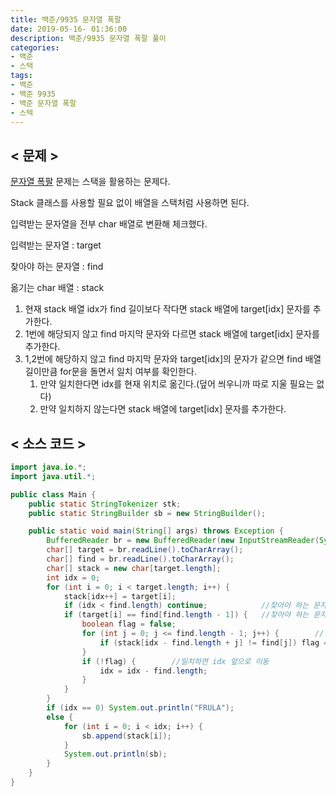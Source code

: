 ```yaml
---
title: 백준/9935 문자열 폭팔
date: 2019-05-16- 01:36:00
description: 백준/9935 문자열 폭팔 풀이
categories:
- 백준
- 스택
tags: 
- 백준
- 백준 9935
- 백준 문자열 폭팔
- 스텍
---
```

## < 문제 >

[문자열 폭팔](https://www.acmicpc.net/problem/9935) 문제는 스택을 활용하는 문제다.

Stack 클래스를 사용할 필요 없이 배열을 스택처럼 사용하면 된다.

입력받는 문자열을 전부 char 배열로 변환해 체크했다.

입력받는 문자열 : target

찾아야 하는 문자열 : find

옮기는 char 배열 : stack

1. 현재 stack 배열 idx가 find 길이보다 작다면 stack 배열에 target[idx] 문자를 추가한다.
2. 1번에 해당되지 않고 find 마지막 문자와 다르면 stack 배열에 target[idx] 문자를 추가한다.
3. 1,2번에 해당하지 않고 find 마지막 문자와 target[idx]의 문자가 같으면 find 배열 길이만큼 for문을 돌면서 일치 여부를 확인한다.
    1. 만약 일치한다면 idx를 현재 위치로 옮긴다.(덮어 씌우니까 따로 지울 필요는 없다)
    2. 만약 일치하지 않는다면 stack 배열에 target[idx] 문자를 추가한다.


## < 소스 코드 >

~~~java
import java.io.*;
import java.util.*;

public class Main {
    public static StringTokenizer stk;
    public static StringBuilder sb = new StringBuilder();

    public static void main(String[] args) throws Exception {
        BufferedReader br = new BufferedReader(new InputStreamReader(System.in));
        char[] target = br.readLine().toCharArray();
        char[] find = br.readLine().toCharArray();
        char[] stack = new char[target.length];
        int idx = 0;
        for (int i = 0; i < target.length; i++) {
            stack[idx++] = target[i];
            if (idx < find.length) continue;            //찾아야 하는 문자열 길이보다 작으면 계속 옮긴다
            if (target[i] == find[find.length - 1]) {   //찾아야 하는 문자열 끝과 옮긴 문자가 같다면
                boolean flag = false;
                for (int j = 0; j <= find.length - 1; j++) {        //일치여부 확인
                    if (stack[idx - find.length + j] != find[j]) flag = true;
                }
                if (!flag) {        //일치하면 idx 앞으로 이동
                    idx = idx - find.length;
                }
            }
        }
        if (idx == 0) System.out.println("FRULA");
        else {
            for (int i = 0; i < idx; i++) {
                sb.append(stack[i]);
            }
            System.out.println(sb);
        }
    }
}
~~~